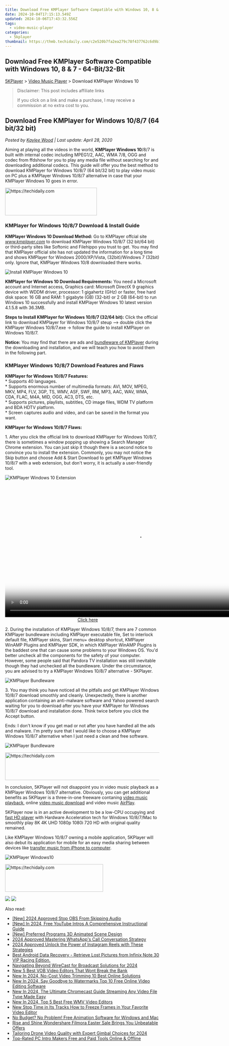 ```yaml
---
title: Download Free KMPlayer Software Compatible with Windows 10, 8 & 7 - 64-Bit/32-Bit
date: 2024-10-04T17:15:13.549Z
updated: 2024-10-06T17:43:32.556Z
tags:
  - video-music-player
categories:
  - 5kplayer
thumbnail: https://thmb.techidaily.com/c2e520b7fa2ea279c78f437762c6d9b1bb9afdd3b83c993e13cda25988d89dcf.png
---
```


## Download Free KMPlayer Software Compatible with Windows 10, 8 & 7 - 64-Bit/32-Bit

[5KPlayer](https://tools.techidaily.com/5kplayer/products/) \> [Video Music Player](https://tools.techidaily.com/5kplayer/video-music-player/) \> Download KMPlayer Windows 10 

>  Disclaimer: This post includes affiliate links
>
>  If you click on a link and make a purchase, I may receive a commission at no extra cost to you.
>

## Download Free KMPlayer for Windows 10/8/7 (64 bit/32 bit)

 _Posted by [Kaylee Wood](https://www.quora.com/profile/Amanda-Hu-21) | Last update: April 28, 2020_

Aiming at playing all the videos in the world, **KMPlayer Windows 10**/8/7 is built with internal codec including MPEG1/2, AAC, WMA 7/8, OGG and codec from ffdshow for you to play any media file without searching for and downloading additional codecs. This guide will offer you the best method to download KMPlayer for Windows 10/8/7 (64 bit/32 bit) to play video music on PC plus a KMPlayer Windows 10/8/7 alternative in case that your KMPlayer Windows 10 goes in error.

<!-- affiliate ads begin -->
<a href="https://aligracehair.sjv.io/c/5597632/1885999/19272" target="_top" id="1885999">
  <img src="//a.impactradius-go.com/display-ad/19272-1885999" border="0" alt="https://techidaily.com" width="300" height="90"/>
</a>
<img height="0" width="0" src="https://aligracehair.sjv.io/i/5597632/1885999/19272" style="position:absolute;visibility:hidden;" border="0" />
<!-- affiliate ads end -->

### KMPlayer for Windows 10/8/7 Download & Install Guide

**KMPlayer Windows 10 Download Method:** Go to KMPlayer offcial site _www.kmplayer.com_ to download KMPlayer Windows 10/8/7 (32 bit/64 bit) or third-party sites like Softonic and Filehippo you trust to get. You may find that KMPlayer official site has not updated the information for a long time and shows KMPlayer for Windows 2000/XP/Vista, (32bit)/Windows 7 (32bit) only. Ignore that, KMPlayer Windows 10/8 downloaded there works. 

![Install KMPlayer Windows 10](https://www.5kplayer.com/video-music-player/img/kmplayer-setup.png)

**KMPlayer for Windows 10 Download Requirements:** You need a Microsoft account and Internet access, Graphics card: Microsoft DirectX 9 graphics device with WDDM driver, processor: 1 gigahertz (GHz) or faster, free hard disk space: 16 GB and RAM: 1 gigabyte (GB) (32-bit) or 2 GB (64-bit) to run Windows 10 successfully and install KMPlayer Windows 10 latest version 4.1.5.8 with 36.3MB. 

 **Steps to Install KMPlayer for Windows 10/8/7 (32/64 bit):** Click the official link to download KMPlayer for Windows 10/8/7 steup –> double click the KMPlayer Windows 10/8/7.exe -> follow the guide to install KMPlayer on Windows 10/8/7\. 

**Notice:** You may find that there are ads and [bundleware of KMPlayer](https://tools.techidaily.com/5kplayer/video-music-player/) during the downloading and installation, and we will teach you how to avoid them in the following part. 

### KMPlayer Windows 10/8/7 Download Features and Flaws

**KMPlayer for Windows 10/8/7 Features:**  
 \* Supports 40 languages.  
 \* Supports enormous number of multimedia formats: AVI, MOV, MPEG, MKV, MP4, FLV, 3GP, TS, WMV, ASF, SWF, RM, MP3, AAC, WAV, WMA, CDA, FLAC, M4A, MID, OGG, AC3, DTS, etc.  
 \* Supports pictures, playlists, subtitles, CD image files, WDM TV platform and BDA HDTV platform.  
 \* Screen captures audio and video, and can be saved in the format you want.

**KMPlayer for Windows 10/8/7 Flaws:**

 1\. After you click the official link to download KMPlayer for Windows 10/8/7, there is sometimes a window popping up showing a Search Manager Chrome extension. You can just skip it though there is a second notice to convince you to install the extension. Commonly, you may not notice the Skip button and choose Add & Start Download to get KMPlayer Windows 10/8/7 with a web extension, but don't worry, it is actually a user-friendly tool. 

![KMPlayer Windows 10 Extension](https://www.5kplayer.com/video-music-player/img/kmplayer-ads.png) 

<!-- affiliate ads begin -->
<span id="1424531">
					<video width="864" height="NaN" style="cursor:pointer"
           poster="//a.impactradius-go.com/display-clicktoplayimage/1424531.png"
           onclick="if(!this.playClicked){this.play();this.setAttribute('controls',true);this.playClicked=true;}">
	   <source src="//a.impactradius-go.com/display-ad/16446-1424531">
	   <img src="//a.impactradius-go.com/display-clicktoplayimage/1424531.png" style="border: none; height: 100%; width: 100%; object-fit: contain">
	</video>
	<div style="width:540px;text-align:center"><a href="javascript:window.open(decodeURIComponent('https%3A%2F%2Flaganoo.pxf.io%2Fc%2F5597632%2F1424531%2F16446'), '_blank');void(0);">Click here</a></div>
</span>
<img height="0" width="0" src="https://imp.pxf.io/i/5597632/1424531/16446" style="position:absolute;visibility:hidden;" border="0" />
<!-- affiliate ads end -->

 2\. During the installation of KMPlayer Windows 10/8/7, there are 7 common KMPlayer bundleware including KMPlayer executable file, Set to interlock default file, KMPlayer skins, Start menu+ desktop shortcut, KMPlayer WinAMP Plugins and KMPlayer SDK, in which KMPlayer WinAMP Plugins is the baddest one that can cause some problems to your Windows OS. You'd better uncheck all the components for the safety of your computer. However, some people said that Pandora TV installation was still inevitable though they had unchecked all the bundleware. Under the circumstance, you are advised to try a KMPlayer Windows 10/8/7 alternative - 5KPlayer. 

![KMPlayer Bundleware](https://www.5kplayer.com/video-music-player/img/kmplayer-bundleware-2.jpg) 

 3\. You may think you have noticed all the pitfalls and get KMPlayer Windows 10/8/7 download smoothly and cleanly. Unexpectedly, there is another application containing an anti-malware software and Yahoo powered search waiting for you to download after you have your KMPlayer for Windows 10/8/7 download and installation done. Think twice before you click the Accept button.

Ends: I don't know if you get mad or not after you have handled all the ads and malware. I'm pretty sure that I would like to choose a KMPlayer Windows 10/8/7 alternative when I just need a clean and free software.

![KMPlayer Bundleware](https://www.5kplayer.com/video-music-player/img/kmplayer-adware-01.jpg) 

<!-- affiliate ads begin -->
<a href="https://aligracehair.sjv.io/c/5597632/1885932/19272" target="_top" id="1885932">
  <img src="//a.impactradius-go.com/display-ad/19272-1885932" border="0" alt="https://techidaily.com" width="728" height="90"/>
</a>
<img height="0" width="0" src="https://aligracehair.sjv.io/i/5597632/1885932/19272" style="position:absolute;visibility:hidden;" border="0" />
<!-- affiliate ads end -->

In conclusion, 5KPlayer will not disappoint you in video music playback as a KMPlayer Windows 10/8/7 alternative. Obviously, you can get additional benefits as 5KPlayer is a three-in-one freeware contaning [video music playback](https://tools.techidaily.com/5kplayer/video-music-player/), online [video music download](https://tools.techidaily.com/5kplayer/youtube-download/) and video music [AirPlay](https://tools.techidaily.com/5kplayer/airplay/). 

5KPlayer now is in an active development to be a low-CPU occupying and [fast HD player](https://tools.techidaily.com/5kplayer/video-music-player/) with Hardware Acceleration tech for Windows 10/8/7/Mac to smoothly play 8K 4K UHD 1080p 1080i 720 HD with original quality remained.

Like KMPlayer Windows 10/8/7 owning a mobile application, 5KPlayer will also debut its application for mobile for an easy media sharing between devices like [transfer music from iPhone to computer](https://tools.techidaily.com/5kplayer/iphone-manager/).

![KMPlayer Windows10](https://www.5kplayer.com/video-music-player/img/fast-audio-player.jpg) 

<!-- affiliate ads begin -->
<a href="https://wigfever.sjv.io/c/5597632/2014853/22899" target="_top" id="2014853">
  <img src="//a.impactradius-go.com/display-ad/22899-2014853" border="0" alt="https://techidaily.com" width="320" height="90"/>
</a>
<img height="0" width="0" src="https://wigfever.sjv.io/i/5597632/2014853/22899" style="position:absolute;visibility:hidden;" border="0" />
<!-- affiliate ads end -->

[![](https://www.5kplayer.com/video-music-player/../button/freedownwhitewin.png)](https://tools.techidaily.com/5kplayer/products/) [![](https://www.5kplayer.com/video-music-player/../button/freedownbackmac.png)](https://tools.techidaily.com/5kplayer/products/)

<ins class="adsbygoogle"
     style="display:block"
     data-ad-format="autorelaxed"
     data-ad-client="ca-pub-7571918770474297"
     data-ad-slot="1223367746"></ins>

<ins class="adsbygoogle"
     style="display:block"
     data-ad-client="ca-pub-7571918770474297"
     data-ad-slot="8358498916"
     data-ad-format="auto"
     data-full-width-responsive="true"></ins>

<span class="atpl-alsoreadstyle">Also read:</span>
<div><ul>
<li><a href="https://desktop-recording.techidaily.com/new-2024-approved-stop-obs-from-skipping-audio/"><u>[New] 2024 Approved Stop OBS From Skipping Audio</u></a></li>
<li><a href="https://eaxpv-info.techidaily.com/new-in-2024-free-youtube-intros-a-comprehensive-instructional-guide/"><u>[New] In 2024, Free YouTube Intros A Comprehensive Instructional Guide</u></a></li>
<li><a href="https://vp-tips.techidaily.com/new-preferred-programs-3d-animated-scene-design/"><u>[New] Preferred Programs 3D Animated Scene Design</u></a></li>
<li><a href="https://extra-guidance.techidaily.com/2024-approved-mastering-whatsapps-call-conversation-strategy/"><u>2024 Approved Mastering WhatsApp's Call Conversation Strategy</u></a></li>
<li><a href="https://instagram-videos.techidaily.com/2024-approved-unlock-the-power-of-instagram-reels-with-these-strategies/"><u>2024 Approved Unlock the Power of Instagram Reels with These Strategies</u></a></li>
<li><a href="https://phone-solutions.techidaily.com/best-android-data-recovery-retrieve-lost-pictures-from-infinix-note-30-vip-racing-edition-by-fonelab-android-recover-pictures/"><u>Best Android Data Recovery - Retrieve Lost Pictures from Infinix Note 30 VIP Racing Edition.</u></a></li>
<li><a href="https://extra-support.techidaily.com/navigating-beyond-wirecast-for-broadcast-solutions-for-2024/"><u>Navigating Beyond WireCast for Broadcast Solutions for 2024</u></a></li>
<li><a href="https://video-creation-software.techidaily.com/new-5-best-vob-video-editors-that-wont-break-the-bank/"><u>New 5 Best VOB Video Editors That Wont Break the Bank</u></a></li>
<li><a href="https://smart-video-editing.techidaily.com/new-in-2024-no-cost-video-trimming-10-best-online-solutions/"><u>New In 2024, No-Cost Video Trimming 10 Best Online Solutions</u></a></li>
<li><a href="https://video-creation-software.techidaily.com/new-in-2024-say-goodbye-to-watermarks-top-10-free-online-video-editing-software/"><u>New In 2024, Say Goodbye to Watermarks Top 10 Free Online Video Editing Software</u></a></li>
<li><a href="https://video-creation-software.techidaily.com/new-in-2024-the-ultimate-chromecast-guide-streaming-any-video-file-type-made-easy/"><u>New In 2024, The Ultimate Chromecast Guide Streaming Any Video File Type Made Easy</u></a></li>
<li><a href="https://video-creation-software.techidaily.com/new-in-2024-top-5-best-free-wmv-video-editors/"><u>New In 2024, Top 5 Best Free WMV Video Editors</u></a></li>
<li><a href="https://video-creation-software.techidaily.com/new-stop-time-in-its-tracks-how-to-freeze-frames-in-your-favorite-video-editor/"><u>New Stop Time in Its Tracks How to Freeze Frames in Your Favorite Video Editor</u></a></li>
<li><a href="https://video-creation-software.techidaily.com/no-budget-no-problem-free-animation-software-for-windows-and-mac/"><u>No Budget? No Problem! Free Animation Software for Windows and Mac</u></a></li>
<li><a href="https://video-creation-software.techidaily.com/rise-and-shine-wondershare-filmora-easter-sale-brings-you-unbeatable-offers/"><u>Rise and Shine Wondershare Filmora Easter Sale Brings You Unbeatable Offers</u></a></li>
<li><a href="https://some-approaches.techidaily.com/tailoring-drone-video-quality-with-expert-gimbal-choices-for-2024/"><u>Tailoring Drone Video Quality with Expert Gimbal Choices for 2024</u></a></li>
<li><a href="https://video-creation-software.techidaily.com/top-rated-pc-intro-makers-free-and-paid-tools-online-and-offline/"><u>Top-Rated PC Intro Makers Free and Paid Tools Online & Offline</u></a></li>
</ul></div>


